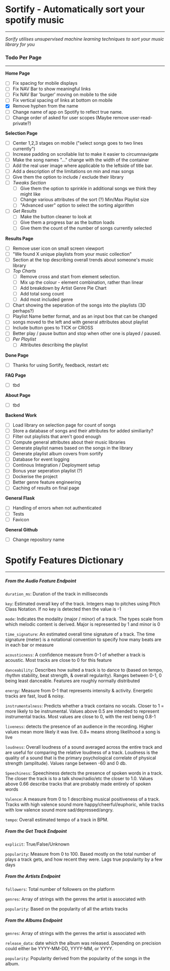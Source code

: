 # Sortify - Automatically sort your spotify music
--------------------------------------------
*Sorify utilises unsupervised machine learning techniques to sort your music library for you*

### Todo Per Page
----------------
**Home Page**
- [ ] Fix spacing for mobile displays
- [ ] Fix NAV Bar to show meaningful links
- [ ] Fix NAV Bar 'burger' moving on mobile to the side
- [ ] Fix vertical spacing of links at bottom on mobile
- [X] Remove hyphen from the name
- [ ] Change name of app on Spotify to reflect true name.
- [ ] Change order of asked for user scopes (Maybe remove user-read-private?)

**Selection Page**
- [ ] Center 1,2,3 stages on mobile ("select songs goes to two lines currently")
- [ ] Increase padding on scrollable list to make it easier to circumnavigate
- [ ] Make the song names "..." change with the width of the container
- [ ] Add the real user image where applicable to the leftside of title bar.
- [ ] Add a description of the limitations on min and max songs
- [ ] Give them the option to include / exclude their library
- [ ] *Tweaks Section*
  - [ ] Give them the option to sprinkle in additional songs we think they might like
  - [ ] Change various attributes of the sort (?) Min/Max Playlist size
  - [ ] "Advanced user" option to select the sorting algorithm
- [ ] *Get Results*
  - [ ] Make the button cleaner to look at
  - [ ] Give them a progress bar as the button loads
  - [ ] Give them the count of the number of songs currently selected

**Results Page**
- [ ] Remove user icon on small screen viewport
- [ ] "We found X unique playlists from your music collection"
- [ ] Section at the top describing overall trends about someone's music library
- [ ] *Top Charts*
    - [ ] Remove cross and start from element selection.
    - [ ] Mix up the colour - element combination, rather than linear
    - [ ] Add breakdown by Artist Genre Pie Chart
    - [ ] Add total song count
    - [ ] Add most included genre
- [ ] Chart showing the seperation of the songs into the playlists (3D perhaps?)
- [ ] Playlist Name better format, and as an input box that can be changed
- [ ] songs moved to the left and with general attributes about playlist
- [ ] Include button goes to TICK or CROSS
- [ ] Better play / pause button and stop when other one is played / paused.
- [ ] *Per Playlist*
   - [ ] Attributes describing the playlist

**Done Page**
- [ ] Thanks for using Sortify, feedback, restart etc


**FAQ Page**
- [ ] tbd

**About Page**
- [ ] tbd

**Backend Work**
- [ ] Load library on selection page for count of songs
- [ ] Store a database of songs and their attributes for added similiarity?
- [ ] Filter out playlists that aren't good enough
- [ ] Compute general attributes about their music libraries
- [ ] Generate playlist names based on the songs in the library
- [ ] Generate playlist album covers from sortify
- [ ] Database for event logging
- [ ] Continous Integration / Deployment setup
- [ ] Bonus year seperation playlist (?)
- [ ] Dockerise the project
- [ ] Better genre feature engineering
- [ ] Caching of results on final page

**General Flask**
- [ ] Handling of errors when not authenticated
- [ ] Tests
- [ ] Favicon

**General Github**
- [ ] Change repository name




# Spotify Features Dictionary
-------------------------------
##### From the Audio Feature Endpoint
`duration_ms`: Duration of the track in milliseconds

`key`: Estimated overall key of the track. Integers map to pitches using Pitch Class
Notation. If no key is detected then the value is -1

`mode`: Indicates the modality (major / minor) of a track. The types scale from which
melodic content is derived. Major is represented by 1 and minor is 0

`time_signature`: An estimated overall time signature of a track. The time signature
(meter) is a notational convention to specify how many beats are in each bar or measure

`acousticness`: A confidence measure from 0-1 of whether a track is acoustic. Most tracks
are close to 0 for this feature

`danceability`: Describes how suited a track is to dance to (based on tempo, rhythm 
stability, beat strength, & overall regularity). Ranges between 0-1, 0 being least 
danceable. Features are roughly normally distributed

`energy`: Measure from 0-1 that represents intensity & activity. Energetic tracks are
fast, loud & noisy.

`instrumentalness`: Predicts whether a track contains no vocals. Closer to 1 = 
more likely to be instrumental. Values above 0.5 are intended to represent instrumental
tracks. Most values are close to 0, with the rest being 0.8-1

`liveness`: detects the presence of an audience in the recording. Higher values mean
more likely it was live. 0.8+ means strong likelihood a song is live

`loudness`: Overall loudness of a sound averaged across the entire track and are useful
for comparing the relative loudness of a track. Loudness is the quality of a sound that
is the primary psychological correlate of physical strength (amplitude). Values range
between -60 and 0 db.

`Speechiness`: Speechiness detects the presence of spoken words in a track. The closer
the track is to a talk show/radio/etc the closer to 1.0. Values above 0.66 describe 
tracks that are probably made entirely of spoken words

`Valence`: A measure from 0 to 1 describing musical positiveness of a track. Tracks 
with high valence sound more happy/cheerful/euphoric, while tracks with low valence
sound more sad/depressed/angry.

`tempo`: Overall estimated tempo of a track in BPM.

##### From the Get Track Endpoint
 `explicit`: True/False/Unknown

 `popularity`: Measure from 0 to 100. Based mostly on the total number of plays a
 track gets, and how recent they were. Lags true popularity by a few days
 
 
##### From the Artists Endpoint
`followers`: Total number of followers on the platform

`genres`: Array of strings with the genres the artist is associated with

`popularity`: Based on the popularity of all the artists tracks


##### From the Albums Endpoint

`genres`: Array of strings with the genres the artist is associated with

`release_data`: date which the album was released. Depending on precision could either
be YYYY-MM-DD, YYYY-MM, or YYYY.

`popularity`: Popularity derived from the popularity of the songs in the album.

